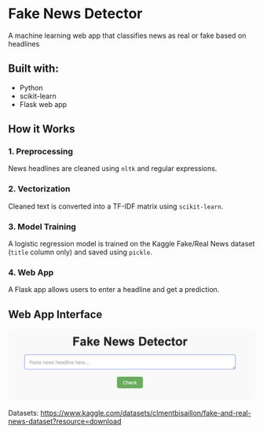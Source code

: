# Fake News Detector

A machine learning web app that classifies news as real or fake based on headlines

## Built with:
- Python
- scikit-learn
- Flask web app

## How it Works
### 1. Preprocessing
News headlines are cleaned using `nltk` and regular expressions.
### 2. Vectorization
Cleaned text is converted into a TF-IDF matrix using `scikit-learn`.
### 3. Model Training
A logistic regression model is trained on the Kaggle Fake/Real News dataset (`title` column only) and saved using `pickle`.
### 4. Web App
A Flask app allows users to enter a headline and get a prediction.

## Web App Interface
![Web UI](screenshots/web-ui.png)

Datasets: https://www.kaggle.com/datasets/clmentbisaillon/fake-and-real-news-dataset?resource=download